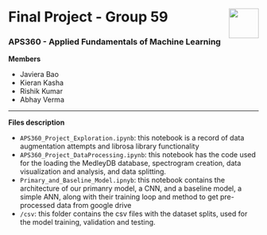 # Final Project - Group 59<img src="https://upload.wikimedia.org/wikipedia/en/thumb/0/04/Utoronto_coa.svg/1024px-Utoronto_coa.svg.png" width=60px align="right"> 
### APS360 - Applied Fundamentals of Machine Learning

**Members**
- Javiera Bao
- Kieran Kasha
- Rishik Kumar
- Abhay Verma

---

**Files description**
- `APS360_Project_Exploration.ipynb`: this notebook is a record of data augmentation attempts and librosa library functionality
- `APS360_Project_DataProcessing.ipynb`: this notebook has the code used for the loading the MedleyDB database, spectrogram creation, data visualization and analysis, and data splitting.
- `Primary_and_Baseline_Model.ipnyb`: this notebook contains the architecture of our primanry model, a CNN, and a baseline model, a simple ANN, along with their training loop and method to get pre-processed data from google drive
- `/csv`: this folder contains the csv files with the dataset splits, used for the model training, validation and testing.

